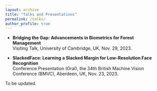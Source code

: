 ```yaml
---
layout: archive
title: "Talks and Presentations"
permalink: /talks/
author_profile: true
---
```


+ **Bridging the Gap: Advancements in Biometrics for Forest Management**<br>
  Visiting Talk, University of Cambridge, UK, Nov. 29, 2023.

+ **SlackedFace: Learning a Slacked Margin for Low-Resolution Face Recognition**<br>
  Conference Presentation (Oral), the 34th British Machine Vision Conference (BMVC), Aberdeen, UK, Nov. 23, 2023. 

To be updated.
